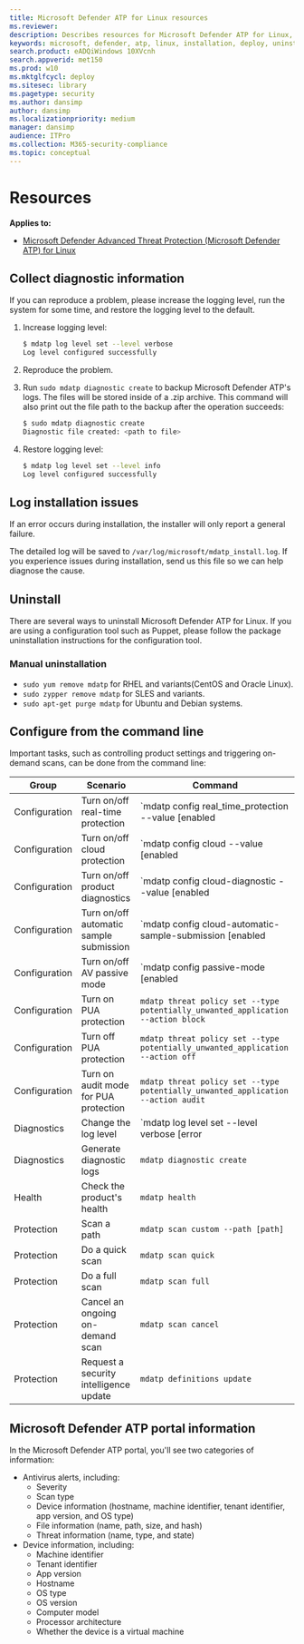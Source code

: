 ```yaml
---
title: Microsoft Defender ATP for Linux resources
ms.reviewer: 
description: Describes resources for Microsoft Defender ATP for Linux, including how to uninstall it, how to collect diagnostic logs, CLI commands, and known issues with the product.
keywords: microsoft, defender, atp, linux, installation, deploy, uninstallation, puppet, ansible, linux, redhat, ubuntu, debian, sles, suse, centos
search.product: eADQiWindows 10XVcnh
search.appverid: met150
ms.prod: w10
ms.mktglfcycl: deploy
ms.sitesec: library
ms.pagetype: security
ms.author: dansimp
author: dansimp
ms.localizationpriority: medium
manager: dansimp
audience: ITPro
ms.collection: M365-security-compliance 
ms.topic: conceptual
---
```


# Resources

**Applies to:**

- [Microsoft Defender Advanced Threat Protection (Microsoft Defender ATP) for Linux](microsoft-defender-atp-linux.md)

## Collect diagnostic information

If you can reproduce a problem, please increase the logging level, run the system for some time, and restore the logging level to the default.

1. Increase logging level:

   ```bash
   $ mdatp log level set --level verbose
   Log level configured successfully
   ```

2. Reproduce the problem.

3. Run `sudo mdatp diagnostic create` to backup Microsoft Defender ATP's logs. The files will be stored inside of a .zip archive. This command will also print out the file path to the backup after the operation succeeds:

   ```bash
   $ sudo mdatp diagnostic create
   Diagnostic file created: <path to file>
   ```

4. Restore logging level:

   ```bash
   $ mdatp log level set --level info
   Log level configured successfully
   ```

## Log installation issues

If an error occurs during installation, the installer will only report a general failure.

The detailed log will be saved to `/var/log/microsoft/mdatp_install.log`. If you experience issues during installation, send us this file so we can help diagnose the cause.

## Uninstall

There are several ways to uninstall Microsoft Defender ATP for Linux. If you are using a configuration tool such as Puppet, please follow the package uninstallation instructions for the configuration tool.

### Manual uninstallation

- ```sudo yum remove mdatp``` for RHEL and variants(CentOS and Oracle Linux).
- ```sudo zypper remove mdatp``` for SLES and variants.
- ```sudo apt-get purge mdatp``` for Ubuntu and Debian systems.

## Configure from the command line

Important tasks, such as controlling product settings and triggering on-demand scans, can be done from the command line:

|Group        |Scenario                                   |Command                                                                |
|-------------|-------------------------------------------|-----------------------------------------------------------------------|
|Configuration|Turn on/off real-time protection           |`mdatp config real_time_protection --value [enabled|disabled]`         |
|Configuration|Turn on/off cloud protection               |`mdatp config cloud --value [enabled|disabled]`                        |
|Configuration|Turn on/off product diagnostics            |`mdatp config cloud-diagnostic --value [enabled|disabled]`             |
|Configuration|Turn on/off automatic sample submission    |`mdatp config cloud-automatic-sample-submission [enabled|disabled]`    |
|Configuration|Turn on/off AV passive mode                |`mdatp config passive-mode [enabled|disabled]`                         |
|Configuration|Turn on PUA protection                     |`mdatp threat policy set --type potentially_unwanted_application --action block` |
|Configuration|Turn off PUA protection                    |`mdatp threat policy set --type potentially_unwanted_application --action off` |
|Configuration|Turn on audit mode for PUA protection      |`mdatp threat policy set --type potentially_unwanted_application --action audit` |
|Diagnostics  |Change the log level                       |`mdatp log level set --level verbose [error|warning|info|verbose]`     |
|Diagnostics  |Generate diagnostic logs                   |`mdatp diagnostic create`                                              |
|Health       |Check the product's health                 |`mdatp health`                                                         |
|Protection   |Scan a path                                |`mdatp scan custom --path [path]`                                      |
|Protection   |Do a quick scan                            |`mdatp scan quick`                                                     |
|Protection   |Do a full scan                             |`mdatp scan full`                                                      |
|Protection   |Cancel an ongoing on-demand scan           |`mdatp scan cancel`                                                    |
|Protection   |Request a security intelligence update     |`mdatp definitions update`                                             |

## Microsoft Defender ATP portal information

In the Microsoft Defender ATP portal, you'll see two categories of information:

- Antivirus alerts, including:
  - Severity
  - Scan type
  - Device information (hostname, machine identifier, tenant identifier, app version, and OS type)
  - File information (name, path, size, and hash)
  - Threat information (name, type, and state)
- Device information, including:
  - Machine identifier
  - Tenant identifier
  - App version
  - Hostname
  - OS type
  - OS version
  - Computer model
  - Processor architecture
  - Whether the device is a virtual machine
